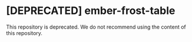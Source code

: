 # [DEPRECATED] ember-frost-table

This repository is deprecated. We do not recommend using the content of this repository.
